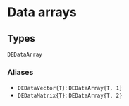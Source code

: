 # Data arrays


## Types

```@docs
DEDataArray
```

### Aliases

* `DEDataVector{T}`: `DEDataArray{T, 1}`
* `DEDataMatrix{T}`: `DEDataArray{T, 2}`

